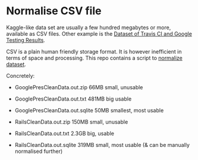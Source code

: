 # Normalise CSV file

Kaggle-like data set are usually a few hundred megabytes or more, available as CSV files.
Other example is the [Dataset of Travis CI and Google Testing Results](https://github.com/elbaum/CI-Datasets).

CSV is a plain human friendly storage format. It is however inefficient in terms of space and processing.
This repo contains a script to [normalize dataset](https://en.wikipedia.org/wiki/Database_normalization#:~:text=Database%20normalization%20is%20the%20process,part%20of%20his%20relational%20model).

Concretely:

- GooglePresCleanData.out.zip  	66MB	small, unusable
- GooglePresCleanData.out.txt  	481MB	big usable
- GooglePresCleanData.out.sqlite  	50MB	smallest, most usable

- RailsCleanData.out.zip  	150MB	small, unusable
- RailsCleanData.out.txt  	2.3GB	big, usable
- RailsCleanData.out.sqlite  	319MB	small, most usable (& can be manually normalised further)
